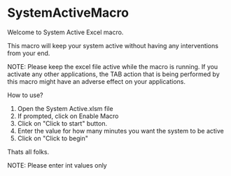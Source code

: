 # SystemActiveMacro
Welcome to System Active Excel macro.

This macro will keep your system active without having any interventions from your end.


NOTE:
Please keep the excel file active while the macro is running. If you activate any other applications, the TAB action that is being performed by this macro might have an adverse effect on your applications.

How to use?
1. Open the System Active.xlsm file
2. If prompted, click on Enable Macro
3. Click on "Click to start" button.
4. Enter the value for how many minutes you want the system to be active
5. Click on "Click to begin"

Thats all folks.



NOTE:
Please enter int values only